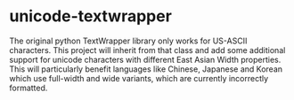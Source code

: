 # unicode-textwrapper
The original python TextWrapper library only works for US-ASCII characters. This project will inherit from that class and add some additional support for unicode characters with different East Asian Width properties. This will particularly benefit languages like Chinese, Japanese and Korean which use full-width and wide variants, which are currently incorrectly formatted. 
